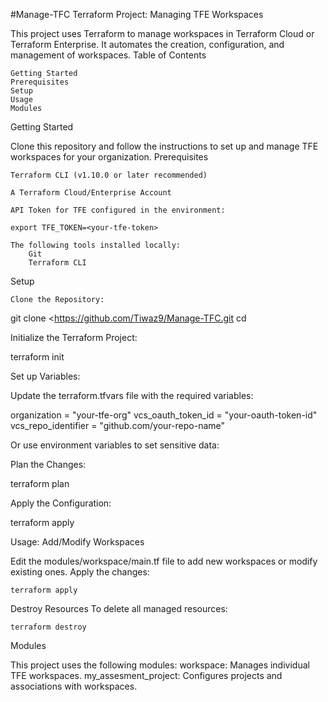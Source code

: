 #Manage-TFC
Terraform Project: Managing TFE Workspaces

This project uses Terraform to manage workspaces in Terraform Cloud or Terraform Enterprise. It automates the creation, configuration, and management of workspaces.
Table of Contents

    Getting Started
    Prerequisites
    Setup
    Usage
    Modules

Getting Started

Clone this repository and follow the instructions to set up and manage TFE workspaces for your organization.
Prerequisites

    Terraform CLI (v1.10.0 or later recommended)

    A Terraform Cloud/Enterprise Account

    API Token for TFE configured in the environment:

    export TFE_TOKEN=<your-tfe-token>

    The following tools installed locally:
        Git
        Terraform CLI

Setup

    Clone the Repository:

git clone <https://github.com/Tiwaz9/Manage-TFC.git
cd <repository-folder>

Initialize the Terraform Project:

terraform init

Set up Variables:

Update the terraform.tfvars file with the required variables:

organization      = "your-tfe-org"
vcs_oauth_token_id = "your-oauth-token-id"
vcs_repo_identifier = "github.com/your-repo-name"

Or use environment variables to set sensitive data:

Plan the Changes:

terraform plan

Apply the Configuration:

 terraform apply

Usage:
Add/Modify Workspaces

Edit the modules/workspace/main.tf file to add new workspaces or modify existing ones.
  Apply the changes:

  
    terraform apply

Destroy Resources
 To delete all managed resources:

    terraform destroy

Modules

This project uses the following modules:
   workspace: Manages individual TFE workspaces.
    my_assesment_project: Configures projects and associations with workspaces.
